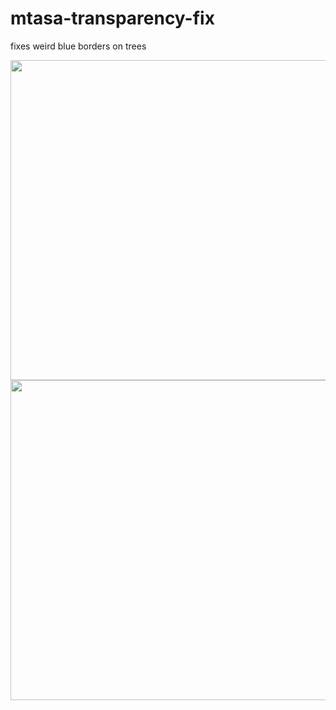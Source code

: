 # mtasa-transparency-fix
fixes weird blue borders on trees

<img src="https://i.imgur.com/5nhzHUX.png" width="512"/>
<img src="https://i.imgur.com/rd0w6Ps.png" width="512"/>

